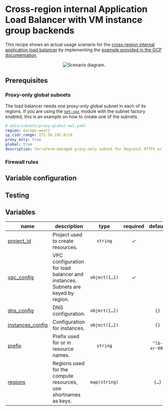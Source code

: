 # Cross-region internal Application Load Balancer with VM instance group backends

This recipe shows an actual usage scenario for the [cross-region internal application load balancer](../README.md) by implementing the [example provided in the GCP documentation](https://cloud.google.com/load-balancing/docs/l7-internal/setting-up-l7-cross-reg-internal).

<p align="center">
  <img src="https://cloud.google.com/static/load-balancing/images/cross-reg-int-vm.svg" alt="Scenario diagram.">
</p>

## Prerequisites

### Proxy-only global subnets

The load balancer needs one proxy-only global subnet in each of its regions. If you are using the [`net-vpc`](../../net-vpc/) module with the subnet factory enabled, this is an example on how to create one of the subnets.

```yaml
# data/subnets/proxy-global-ew1.yaml
region: europe-west1
ip_cidr_range: 172.16.192.0/24
proxy_only: true
global: true
description: Terraform-managed proxy-only subnet for Regional HTTPS or Internal HTTPS LB.
```

### Firewall rules

## Variable configuration

## Testing
<!-- BEGIN TFDOC -->
## Variables

| name | description | type | required | default |
|---|---|:---:|:---:|:---:|
| [project_id](variables.tf#L49) | Project used to create resources. | <code>string</code> | ✓ |  |
| [vpc_config](variables.tf#L69) | VPC configuration for load balancer and instances. Subnets are keyed by region. | <code title="object&#40;&#123;&#10;  network           &#61; string&#10;  subnets           &#61; map&#40;string&#41;&#10;  subnets_instances &#61; optional&#40;map&#40;string&#41;&#41;&#10;  firewall_config &#61; optional&#40;object&#40;&#123;&#10;    proxy_subnet_ranges   &#61; list&#40;string&#41;&#10;    client_allowed_ranges &#61; optional&#40;list&#40;string&#41;&#41;&#10;    enable_health_check   &#61; optional&#40;bool, true&#41;&#10;    enable_iap_ssh        &#61; optional&#40;bool, false&#41;&#10;  &#125;&#41;&#41;&#10;&#125;&#41;">object&#40;&#123;&#8230;&#125;&#41;</code> | ✓ |  |
| [dns_config](variables.tf#L17) | DNS configuration. | <code title="object&#40;&#123;&#10;  client_networks &#61; optional&#40;list&#40;string&#41;&#41;&#10;  domain          &#61; optional&#40;string, &#34;gce.example.&#34;&#41;&#10;  hostname        &#61; optional&#40;string&#41;&#10;&#125;&#41;">object&#40;&#123;&#8230;&#125;&#41;</code> |  | <code>&#123;&#125;</code> |
| [instances_config](variables.tf#L28) | Configuration for instances. | <code title="object&#40;&#123;&#10;  machine_type &#61; optional&#40;string, &#34;e2-micro&#34;&#41;&#10;  zones        &#61; optional&#40;list&#40;string&#41;, &#91;&#34;b&#34;&#93;&#41;&#10;&#125;&#41;">object&#40;&#123;&#8230;&#125;&#41;</code> |  | <code>&#123;&#125;</code> |
| [prefix](variables.tf#L42) | Prefix used for or in resource names. | <code>string</code> |  | <code>&#34;lb-xr-00&#34;</code> |
| [regions](variables.tf#L55) | Regions used for the compute resources, use shortnames as keys. | <code>map&#40;string&#41;</code> |  | <code title="&#123;&#10;  ew1 &#61; &#34;europe-west1&#34;&#10;  ew3 &#61; &#34;europe-west3&#34;&#10;&#125;">&#123;&#8230;&#125;</code> |
<!-- END TFDOC -->
